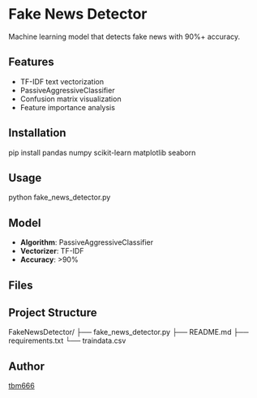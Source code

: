 # Fake News Detector

Machine learning model that detects fake news with 90%+ accuracy.

## Features

- TF-IDF text vectorization
- PassiveAggressiveClassifier
- Confusion matrix visualization
- Feature importance analysis

## Installation

pip install pandas numpy scikit-learn matplotlib seaborn

## Usage

python fake_news_detector.py

## Model

- **Algorithm**: PassiveAggressiveClassifier
- **Vectorizer**: TF-IDF
- **Accuracy**: >90%

## Files

## Project Structure
FakeNewsDetector/
├── fake_news_detector.py
├── README.md
├── requirements.txt
└── traindata.csv

## Author

[tbm666](https://github.com/tbm666)
